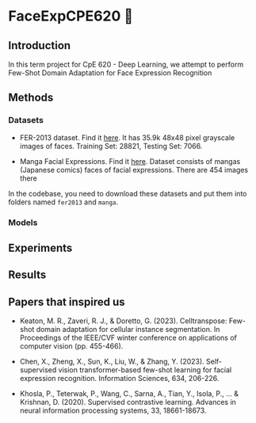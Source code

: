 # FaceExpCPE620 🚀

## Introduction

In this term project for CpE 620 - Deep Learning, we attempt to perform Few-Shot Domain Adaptation for Face Expression Recognition

## Methods

### Datasets
- FER-2013 dataset. Find it [here](https://www.kaggle.com/datasets/msambare/fer2013). It has 35.9k 48x48 pixel grayscale images of faces. Training Set: 28821, Testing Set: 7066. 

- Manga Facial Expressions. Find it [here](https://www.kaggle.com/datasets/mertkkl/manga-facial-expressions). Dataset consists of mangas (Japanese comics) faces of facial expressions. There are 454 images there

In the codebase, you need to download these datasets and put them into folders named `fer2013` and `manga`.
### Models

## Experiments

## Results

## Papers that inspired us
- Keaton, M. R., Zaveri, R. J., & Doretto, G. (2023). Celltranspose: Few-shot domain adaptation for cellular instance segmentation. In Proceedings of the IEEE/CVF winter conference on applications of computer vision (pp. 455-466).

- Chen, X., Zheng, X., Sun, K., Liu, W., & Zhang, Y. (2023). Self-supervised vision transformer-based few-shot learning for facial expression recognition. Information Sciences, 634, 206-226.

- Khosla, P., Teterwak, P., Wang, C., Sarna, A., Tian, Y., Isola, P., ... & Krishnan, D. (2020). Supervised contrastive learning. Advances in neural information processing systems, 33, 18661-18673.